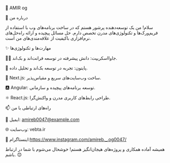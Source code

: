 🌟  AMIR og





📖 درباره من

سلام! من یک توسعه‌دهنده پرشور هستم که در ساخت برنامه‌های وب با استفاده از فریم‌ورک‌ها و تکنولوژی‌های مدرن تخصص دارم. حل مسائل پیچیده و ارائه راه‌حل‌های نرم‌افزاری باکیفیت از علاقه‌مندی‌های من است.

✨ مهارت‌ها و تکنولوژی‌ها

🧑‍💻 جاوااسکریپت: دانش پیشرفته در توسعه فرانت‌اند و بک‌اند.

🐍 پایتون: تجربه در توسعه بک‌اند و تحلیل داده.

🚀 Next.js: ساخت وب‌سایت‌های سریع و مقیاس‌پذیر.

🅰️ Angular: توسعه برنامه‌های پیچیده و سازمانی.

⚛️ React.js: طراحی رابط‌های کاربری مدرن و واکنش‌گرا.

📫 راه‌های ارتباطی با من

📧 ایمیل: amireb0047@example.com

🌐 وب‌سایت: vebta.ir

💬 اینستاگرام:https://www.instagram.com/amireb._.og0047/

همیشه آماده همکاری و پروژه‌های هیجان‌انگیز هستم! خوشحال می‌شوم با شما در ارتباط باشم. 😊

